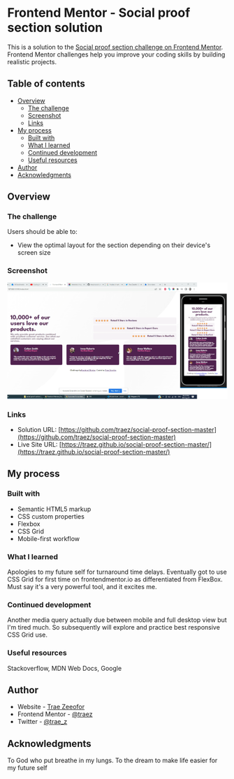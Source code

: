 # Frontend Mentor - Social proof section solution

This is a solution to the [Social proof section challenge on Frontend Mentor](https://www.frontendmentor.io/challenges/social-proof-section-6e0qTv_bA). Frontend Mentor challenges help you improve your coding skills by building realistic projects. 

## Table of contents

- [Overview](#overview)
  - [The challenge](#the-challenge)
  - [Screenshot](#screenshot)
  - [Links](#links)
- [My process](#my-process)
  - [Built with](#built-with)
  - [What I learned](#what-i-learned)
  - [Continued development](#continued-development)
  - [Useful resources](#useful-resources)
- [Author](#author)
- [Acknowledgments](#acknowledgments)

## Overview

### The challenge

Users should be able to:

- View the optimal layout for the section depending on their device's screen size

### Screenshot

![](./images/screenshot-desktop-and-mobile.png)


### Links

- Solution URL: [https://github.com/traez/social-proof-section-master](https://github.com/traez/social-proof-section-master)
- Live Site URL: [https://traez.github.io/social-proof-section-master/](https://traez.github.io/social-proof-section-master/)

## My process

### Built with

- Semantic HTML5 markup
- CSS custom properties
- Flexbox
- CSS Grid
- Mobile-first workflow


### What I learned

Apologies to my future self for turnaround time delays.
Eventually got to use CSS Grid for first time on frontendmentor.io as differentiated from FlexBox.
Must say it's a very powerful tool, and it excites me.


### Continued development

Another media query actually due between mobile and full desktop view but I'm tired much.
So subsequently will explore and practice best responsive CSS Grid use.

### Useful resources

Stackoverflow, MDN Web Docs, Google

## Author

- Website - [Trae Zeeofor](https://github.com/traez)  
- Frontend Mentor - [@traez](https://www.frontendmentor.io/profile/traez)  
- Twitter - [@trae_z](https://twitter.com/trae_z)  

## Acknowledgments

To God who put breathe in my lungs. 
To the dream to make life easier for my future self
